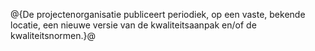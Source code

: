 @{De projectenorganisatie publiceert periodiek, op een vaste, bekende locatie, een nieuwe versie van de kwaliteitsaanpak en/of de kwaliteitsnormen.}@
